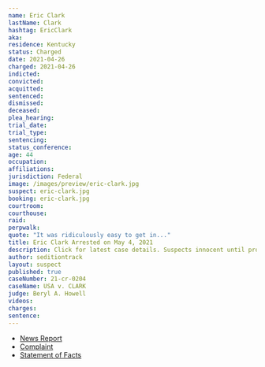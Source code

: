 ```yaml
---
name: Eric Clark
lastName: Clark
hashtag: EricClark
aka:
residence: Kentucky
status: Charged
date: 2021-04-26
charged: 2021-04-26
indicted:
convicted:
acquitted:
sentenced:
dismissed:
deceased:
plea_hearing:
trial_date:
trial_type:
sentencing:
status_conference:
age: 44
occupation:
affiliations:
jurisdiction: Federal
image: /images/preview/eric-clark.jpg
suspect: eric-clark.jpg
booking: eric-clark.jpg
courtroom:
courthouse:
raid:
perpwalk:
quote: "It was ridiculously easy to get in..."
title: Eric Clark Arrested on May 4, 2021
description: Click for latest case details. Suspects innocent until proven guilty.
author: seditiontrack
layout: suspect
published: true
caseNumber: 21-cr-0204
caseName: USA v. CLARK
judge: Beryl A. Howell
videos:
charges:
sentence:
---
```

- [News Report](https://www.whas11.com/article/news/kentucky/kentucky-man-eric-douglas-clark-arrested-connection-capitol-breach-dc/417-2b19a3dd-c47c-477f-a132-85585151190b)
- [Complaint](https://www.justice.gov/usao-dc/case-multi-defendant/file/1391711/download)
- [Statement of Facts](https://www.justice.gov/usao-dc/case-multi-defendant/file/1391716/download)
